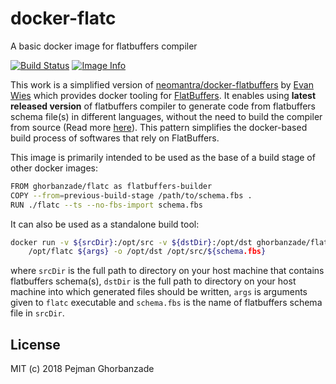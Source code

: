 # docker-flatc

A basic docker image for flatbuffers compiler

[![Build Status](https://travis-ci.com/ghorbanzade/docker-flatc.svg?branch=master)](https://travis-ci.com/ghorbanzade/docker-flatc)
[![Image Info](https://images.microbadger.com/badges/image/ghorbanzade/flatc.svg)](https://microbadger.com/images/ghorbanzade/flatc)

This work is a simplified version of [neomantra/docker-flatbuffers] by
[Evan Wies] which provides docker tooling for [FlatBuffers].
It enables using **latest released version** of flatbuffers compiler to
generate code from flatbuffers schema file(s) in different languages,
without the need to build the compiler from source
(Read more [here](https://github.com/google/flatbuffers/issues/4374)).
This pattern simplifies the docker-based build process of softwares that
rely on FlatBuffers.

This image is primarily intended to be used as the base of a build
stage of other docker images:

```bash
FROM ghorbanzade/flatc as flatbuffers-builder
COPY --from=previous-build-stage /path/to/schema.fbs .
RUN ./flatc --ts --no-fbs-import schema.fbs
```

It can also be used as a standalone build tool:

```bash
docker run -v ${srcDir}:/opt/src -v ${dstDir}:/opt/dst ghorbanzade/flatc \
    /opt/flatc ${args} -o /opt/dst /opt/src/${schema.fbs}
```

where `srcDir` is the full path to directory on your host machine that
contains flatbuffers schema(s), `dstDir` is the full path to directory
on your host machine into which generated files should be written,
`args` is arguments given to `flatc` executable and `schema.fbs` is the
name of flatbuffers schema file in `srcDir`.

## License

MIT (c) 2018 Pejman Ghorbanzade

[neomantra/docker-flatbuffers]: https://github.com/neomantra/docker-flatbuffers
[Evan Wies]: mailto:evan@neomantra.net
[FlatBuffers]: https://github.com/google/flatbuffers
